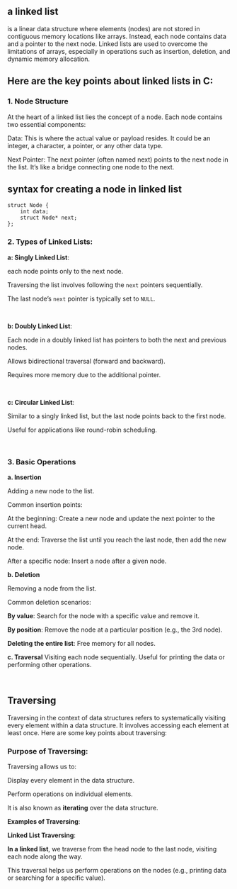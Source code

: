 ## a linked list
is a linear data structure where elements (nodes) are not stored in contiguous memory locations like arrays. Instead, each node contains data and a pointer to the next node. Linked lists are used to overcome the limitations of arrays, especially in operations such as insertion, deletion, and dynamic memory allocation.

## Here are the key points about linked lists in C:


### 1. Node Structure
At the heart of a linked list lies the concept of a node. Each node contains two essential components:

Data: This is where the actual value or payload resides. It could be an integer, a character, a pointer, or any other data type.

Next Pointer: The next pointer (often named next) points to the next node in the list. It’s like a bridge connecting one node to the next.

## syntax for creating a node in linked list
```
struct Node {
    int data;
    struct Node* next;
};
```
### 2. Types of Linked Lists:

**a: Singly Linked List**:

each node points only to the next node.

Traversing the list involves following the ```next``` pointers sequentially.

The last node’s ```next``` pointer is typically set to ```NULL```. 

&nbsp;

**b: Doubly Linked List**:

Each node in a doubly linked list has pointers to both the next and previous nodes.

Allows bidirectional traversal (forward and backward).

Requires more memory due to the additional pointer.

&nbsp;

**c: Circular Linked List**:

Similar to a singly linked list, but the last node points back to the first node.

Useful for applications like round-robin scheduling.

&nbsp;

### 3. Basic Operations

**a. Insertion**

Adding a new node to the list.

Common insertion points:

At the beginning: Create a new node and update the next pointer to the current head.

At the end: Traverse the list until you reach the last node, then add the new node.

After a specific node: Insert a node after a given node.

**b. Deletion**

Removing a node from the list.

Common deletion scenarios:

**By value**: Search for the node with a specific value and remove it.

**By position**: Remove the node at a particular position (e.g., the 3rd node).

**Deleting the entire list**: Free memory for all nodes.

**c. Traversal**
Visiting each node sequentially.
Useful for printing the data or performing other operations.

&nbsp;

## Traversing

Traversing in the context of data structures refers to systematically visiting every element within a data structure. It involves accessing each element at least once. Here are some key points about traversing:

### Purpose of Traversing:

Traversing allows us to:

Display every element in the data structure.

Perform operations on individual elements.

It is also known as **iterating** over the data structure.

**Examples of Traversing**:

**Linked List Traversing**:

**In a linked list**, we traverse from the head node to the last node, visiting each node along the way.

This traversal helps us perform operations on the nodes (e.g., printing data or searching for a specific value).




